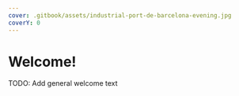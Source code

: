 ```yaml
---
cover: .gitbook/assets/industrial-port-de-barcelona-evening.jpg
coverY: 0
---
```


# Welcome!

TODO: Add general welcome text

